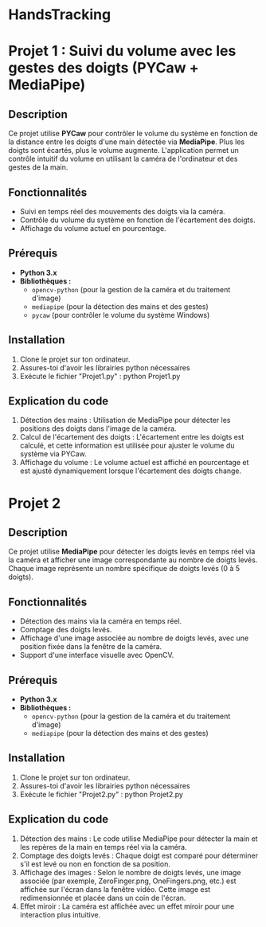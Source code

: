 # HandsTracking
 
# Projet 1 : Suivi du volume avec les gestes des doigts (PYCaw + MediaPipe)

## Description
Ce projet utilise **PYCaw** pour contrôler le volume du système en fonction de la distance entre les doigts d'une main détectée via **MediaPipe**. Plus les doigts sont écartés, plus le volume augmente. L'application permet un contrôle intuitif du volume en utilisant la caméra de l'ordinateur et des gestes de la main.

## Fonctionnalités
- Suivi en temps réel des mouvements des doigts via la caméra.
- Contrôle du volume du système en fonction de l'écartement des doigts.
- Affichage du volume actuel en pourcentage.

## Prérequis
- **Python 3.x**
- **Bibliothèques :**
  - `opencv-python` (pour la gestion de la caméra et du traitement d'image)
  - `mediapipe` (pour la détection des mains et des gestes)
  - `pycaw` (pour contrôler le volume du système Windows)

## Installation
1. Clone le projet sur ton ordinateur.
2. Assures-toi d'avoir les librairies python nécessaires
3. Exécute le fichier "Projet1.py" : python Projet1.py

## Explication du code
1. Détection des mains : Utilisation de MediaPipe pour détecter les positions des doigts dans l'image de la caméra.
2. Calcul de l'écartement des doigts : L'écartement entre les doigts est calculé, et cette information est utilisée pour ajuster le volume du système via PYCaw.
3. Affichage du volume : Le volume actuel est affiché en pourcentage et est ajusté dynamiquement lorsque l'écartement des doigts change.

# Projet 2

## Description
Ce projet utilise **MediaPipe** pour détecter les doigts levés en temps réel via la caméra et afficher une image correspondante au nombre de doigts levés. Chaque image représente un nombre spécifique de doigts levés (0 à 5 doigts).

## Fonctionnalités
- Détection des mains via la caméra en temps réel.
- Comptage des doigts levés.
- Affichage d'une image associée au nombre de doigts levés, avec une position fixée dans la fenêtre de la caméra.
- Support d'une interface visuelle avec OpenCV.

## Prérequis
- **Python 3.x**
- **Bibliothèques :**
    - `opencv-python` (pour la gestion de la caméra et du traitement d'image)
    - `mediapipe` (pour la détection des mains et des gestes)

## Installation
1. Clone le projet sur ton ordinateur.
2. Assures-toi d'avoir les librairies python nécessaires
3. Exécute le fichier "Projet2.py" : python Projet2.py

## Explication du code
1. Détection des mains : Le code utilise MediaPipe pour détecter la main et les repères de la main en temps réel via la caméra.
2. Comptage des doigts levés : Chaque doigt est comparé pour déterminer s'il est levé ou non en fonction de sa position.
3. Affichage des images : Selon le nombre de doigts levés, une image associée (par exemple, ZeroFinger.png, OneFingers.png, etc.) est affichée sur l'écran dans la fenêtre vidéo. Cette image est redimensionnée et placée dans un coin de l'écran.
4. Effet miroir : La caméra est affichée avec un effet miroir pour une interaction plus intuitive.